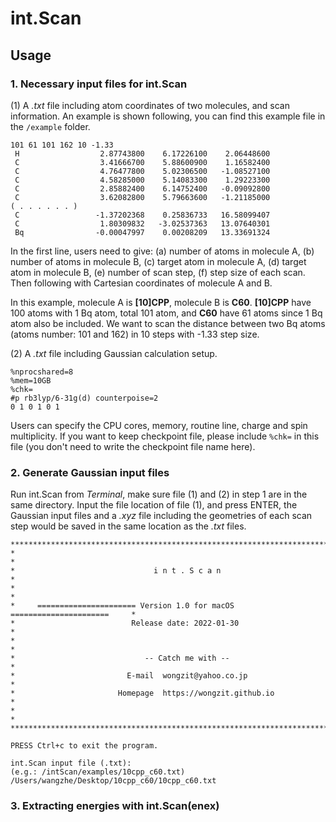 # int.Scan

## Usage

### 1. Necessary input files for int.Scan

(1) A *.txt* file including atom coordinates of two molecules, and scan information. An example is shown following, you can find this example file in the `/example` folder.

```
101 61 101 162 10 -1.33
 H                  2.87743800    6.17226100    2.06448600
 C                  3.41666700    5.88600900    1.16582400
 C                  4.76477800    5.02306500   -1.08527100
 C                  4.58285000    5.14083300    1.29223300
 C                  2.85882400    6.14752400   -0.09092800
 C                  3.62082800    5.79663600   -1.21185000
( . . . . . . )
 C                 -1.37202368    0.25836733   16.58099407
 C                  1.80309832   -3.02537363   13.07640301
 Bq                -0.00047997    0.00208209   13.33691324
```

In the first line, users need to give: (a) number of atoms in molecule A, (b) number of atoms in molecule B, (c) target atom in molecule A, (d) target atom in molecule B, (e) number of scan step, (f) step size of each scan. Then following with Cartesian coordinates of molecule A and B.

In this example, molecule A is **[10]CPP**, molecule B is **C60**. **[10]CPP** have 100 atoms with 1 Bq atom, total 101 atom, and **C60** have 61 atoms since 1 Bq atom also be included. We want to scan the distance between two Bq atoms (atoms number: 101 and 162) in 10 steps with -1.33 step size.

(2) A *.txt* file including Gaussian calculation setup.
```
%nprocshared=8
%mem=10GB
%chk=
#p rb3lyp/6-31g(d) counterpoise=2
0 1 0 1 0 1
```

Users can specify the CPU cores, memory, routine line, charge and spin multiplicity. If you want to keep checkpoint file, please include `%chk=` in this file (you don't need to write the checkpoint file name here).

### 2. Generate Gaussian input files

Run int.Scan from *Terminal*, make sure file (1) and (2) in step 1 are in the same directory. Input the file location of file (1), and press ENTER, the Gaussian input files and a *.xyz* file including the geometries of each scan step would be saved in the same location as the *.txt* files.

```
*******************************************************************************
*                                                                             *
*                               i n t . S c a n                               *
*                                                                             *
*     ====================== Version 1.0 for macOS ======================     *
*                          Release date: 2022-01-30                           *
*                                                                             *
*                             -- Catch me with --                             *
*                         E-mail  wongzit@yahoo.co.jp                         *
*                       Homepage  https://wongzit.github.io                   *
*                                                                             *
*******************************************************************************

PRESS Ctrl+c to exit the program.

int.Scan input file (.txt):
(e.g.: /intScan/examples/10cpp_c60.txt)
/Users/wangzhe/Desktop/10cpp_c60/10cpp_c60.txt
```

### 3. Extracting energies with int.Scan(enex)

